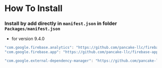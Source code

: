 # How To Install

### Install by add directly in `manifest.json` in folder `Packages/manifest.json`

+ for version 9.4.0
```csharp
"com.google.firebase.analytics": "https://github.com/pancake-llc/firebase-analytics.git?path=Assets/_Root#9.4.0",
"com.google.firebase.app": "https://github.com/pancake-llc/firebase-app.git?path=Assets/_Root#9.4.0",

"com.google.external-dependency-manager": "https://github.com/pancake-llc/external-dependency-manager.git?path=Assets/_Root#1.2.172",
```
